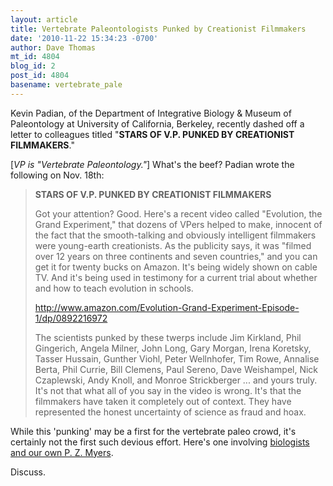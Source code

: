 ```yaml
---
layout: article
title: Vertebrate Paleontologists Punked by Creationist Filmmakers
date: '2010-11-22 15:34:23 -0700'
author: Dave Thomas
mt_id: 4804
blog_id: 2
post_id: 4804
basename: vertebrate_pale
---
```

Kevin Padian, of the Department of Integrative Biology & Museum of Paleontology at University of California, Berkeley, recently dashed off a letter to colleagues titled "**STARS OF V.P. PUNKED BY CREATIONIST FILMMAKERS**."

\[_VP is "Vertebrate Paleontology."_\]  What's the beef?  Padian wrote the following on Nov. 18th: 


> **STARS OF V.P. PUNKED BY CREATIONIST FILMMAKERS**
> 
> Got your attention?  Good.  Here's a recent video called "Evolution, the
> Grand Experiment," that dozens of VPers helped to make, innocent of the
> fact that the smooth-talking and obviously intelligent filmmakers were
> young-earth creationists.  As the publicity says, it was "filmed over 12
> years on three continents and seven countries," and you can get it for
> twenty bucks on Amazon.  It's being widely shown on cable TV.  And it's
> being used in testimony for a current trial about whether and how to teach
> evolution in schools.
> 
> [http://www.amazon.com/Evolution-Grand-Experiment-Episode-1/dp/0892216972 ](http://www.amazon.com/Evolution-Grand-Experiment-Episode-1/dp/0892216972)
> 
> The scientists punked by these twerps include Jim Kirkland, Phil
> Gingerich, Angela Milner, John Long, Gary Morgan, Irena Koretsky, Tasser
> Hussain, Gunther Viohl, Peter Wellnhofer, Tim Rowe, Annalise Berta, Phil
> Currie, Bill Clemens, Paul Sereno, Dave Weishampel, Nick Czaplewski, Andy
> Knoll, and Monroe Strickberger ... and yours truly.  It's not that what
> all of you say in the video is wrong.  It's that the filmmakers have taken
> it completely out of context.  They have represented the honest
> uncertainty of science as fraud and hoax.

While this 'punking' may be a first for the vertebrate paleo crowd, it's certainly not the first such devious effort.  Here's one involving [biologists and our own P. Z. Myers](http://pandasthumb.org/archives/2007/08/im-gonna-be-a-m.html).

Discuss.
